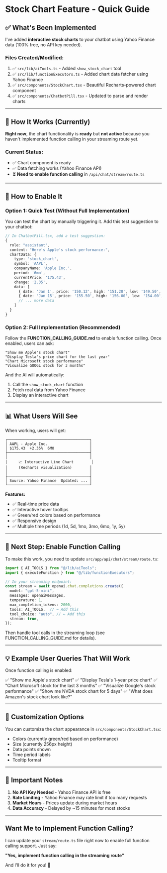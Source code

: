 # Stock Chart Feature - Quick Guide

## ✅ What's Been Implemented

I've added **interactive stock charts** to your chatbot using Yahoo Finance data (100% free, no API key needed).

### Files Created/Modified:

1. ✅ `src/lib/aiTools.ts` - Added `show_stock_chart` tool
2. ✅ `src/lib/functionExecutors.ts` - Added chart data fetcher using Yahoo Finance
3. ✅ `src/components/StockChart.tsx` - Beautiful Recharts-powered chart component
4. ✅ `src/components/ChatbotPill.tsx` - Updated to parse and render charts

---

## 🚀 How It Works (Currently)

**Right now**, the chart functionality is **ready** but **not active** because you haven't implemented function calling in your streaming route yet.

### Current Status:
- ✅ Chart component is ready
- ✅ Data fetching works (Yahoo Finance API)
- ⏳ **Need to enable function calling** in `/api/chat/stream/route.ts`

---

## 🎯 How to Enable It

### Option 1: Quick Test (Without Full Implementation)

You can test the chart by manually triggering it. Add this test suggestion to your chatbot:

```typescript
// In ChatbotPill.tsx, add a test suggestion:
{
  role: "assistant",
  content: "Here's Apple's stock performance:",
  chartData: {
    type: 'stock_chart',
    symbol: 'AAPL',
    companyName: 'Apple Inc.',
    period: '6mo',
    currentPrice: '175.43',
    change: '2.35',
    data: [
      { date: 'Jan 1', price: '150.12', high: '151.20', low: '149.50', volume: 50000000 },
      { date: 'Jan 15', price: '155.50', high: '156.00', low: '154.00', volume: 55000000 },
      // ... more data
    ]
  }
}
```

### Option 2: Full Implementation (Recommended)

Follow the **FUNCTION_CALLING_GUIDE.md** to enable function calling. Once enabled, users can ask:

```
"Show me Apple's stock chart"
"Display Tesla's price chart for the last year"  
"Chart Microsoft stock performance"
"Visualize GOOGL stock for 3 months"
```

And the AI will automatically:
1. Call the `show_stock_chart` function
2. Fetch real data from Yahoo Finance
3. Display an interactive chart

---

## 📊 What Users Will See

When working, users will get:

```
┌─────────────────────────────────────┐
│ AAPL - Apple Inc.                   │
│ $175.43  +2.35%  6MO                │
├─────────────────────────────────────┤
│                                     │
│     📈 Interactive Line Chart        │
│     (Recharts visualization)        │
│                                     │
├─────────────────────────────────────┤
│ Source: Yahoo Finance  Updated: ... │
└─────────────────────────────────────┘
```

**Features:**
- ✅ Real-time price data
- ✅ Interactive hover tooltips
- ✅ Green/red colors based on performance
- ✅ Responsive design
- ✅ Multiple time periods (1d, 5d, 1mo, 3mo, 6mo, 1y, 5y)

---

## 🔧 Next Step: Enable Function Calling

To make this work, you need to update `src/app/api/chat/stream/route.ts`:

```typescript
import { AI_TOOLS } from "@/lib/aiTools";
import { executeFunction } from "@/lib/functionExecutors";

// In your streaming endpoint:
const stream = await openai.chat.completions.create({
  model: "gpt-5-mini",
  messages: openaiMessages,
  temperature: 1,
  max_completion_tokens: 2000,
  tools: AI_TOOLS,  // ← Add this
  tool_choice: "auto", // ← Add this  
  stream: true,
});
```

Then handle tool calls in the streaming loop (see FUNCTION_CALLING_GUIDE.md for details).

---

## 💡 Example User Queries That Will Work

Once function calling is enabled:

✅ "Show me Apple's stock chart"
✅ "Display Tesla's 1-year price chart"
✅ "Chart Microsoft stock for the last 3 months"
✅ "Visualize Google's stock performance"
✅ "Show me NVDA stock chart for 5 days"
✅ "What does Amazon's stock chart look like?"

---

## 🎨 Customization Options

You can customize the chart appearance in `src/components/StockChart.tsx`:

- Colors (currently green/red based on performance)
- Size (currently 256px height)
- Data points shown
- Time period labels
- Tooltip format

---

## 🚨 Important Notes

1. **No API Key Needed** - Yahoo Finance API is free
2. **Rate Limiting** - Yahoo Finance may rate limit if too many requests
3. **Market Hours** - Prices update during market hours
4. **Data Accuracy** - Delayed by ~15 minutes for most stocks

---

## Want Me to Implement Function Calling?

I can update your `stream/route.ts` file right now to enable full function calling support. Just say:

**"Yes, implement function calling in the streaming route"**

And I'll do it for you! 🚀

